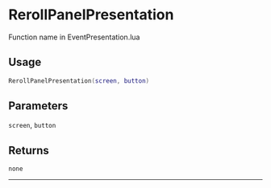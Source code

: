 # RerollPanelPresentation
Function name in EventPresentation.lua
## Usage
```lua
RerollPanelPresentation(screen, button)
```
## Parameters
`screen`, `button`
## Returns
`none`

---